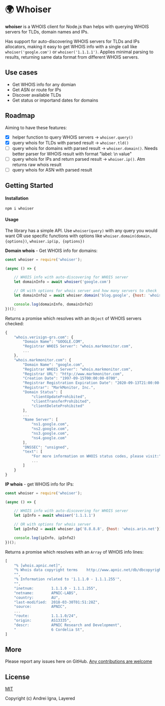 # 🌍 Whoiser

**whoiser** is a WHOIS client for Node.js than helps with querying WHOIS servers for TLDs, domain names and IPs.

Has support for auto-discovering WHOIS servers for TLDs and IPs allocators, making it easy to get WHOIS info with a single call like `whoiser('google.com')` or `whoiser('1.1.1.1')`.
Applies minimal parsing to results, returning same data format from different WHOIS servers.

## Use cases
* Get WHOIS info for any domian
* Get ASN or route for IPs
* Discover available TLDs
* Get status or importand dates for domains

## Roadmap
Aiming to have these features:
- [x] helper function to query WHOIS servers -> `whoiser.query()`
- [x] query whois for TLDs with parsed result -> `whoiser.tld()`
- [ ] query whois for domains with parsed result -> `whoiser.domain()`. Needs better parser for WHOIS result with format "label: \n value"
- [ ] query whois for IPs and return parsed result -> `whoiser.ip()`. Atm returns raw whois result
- [ ] query whois for ASN with parsed result

## Getting Started

#### Installation

```npm i whoiser```

#### Usage
The library has a simple API.
Use `whoiser(query)` with any query you would want OR use specific functions with options like `whoiser.domain(domain, {options})`, `whoiser.ip(ip, {options})`

**Domain whois** - Get WHOIS info for domains:
```js
const whoiser = require('whoiser');

(async () => {

    // WHOIS info with auto-discovering for WHOIS server
	let domainInfo = await whoiser('google.com')

	// OR with options for whois server and how many servers to check
	let domainInfo2 = await whoiser.domain('blog.google', {host: 'whois.nic.google', follow: 3})

    console.log(domainInfo, domainInfo2)
})();
```
Returns a promise which resolves with an `Object` of WHOIS servers checked:
```js
{
    "whois.verisign-grs.com": {
        "Domain Name": "GOOGLE.COM",
        "Registrar WHOIS Server": "whois.markmonitor.com",
        ...
    },
    "whois.markmonitor.com": {
        "Domain Name": "google.com",
        "Registrar WHOIS Server": "whois.markmonitor.com",
        "Registrar URL": "http://www.markmonitor.com",
        "Creation Date": "1997-09-15T00:00:00-0700",
        "Registrar Registration Expiration Date": "2020-09-13T21:00:00-0700",
        "Registrar": "MarkMonitor, Inc.",
        "Domain Status": [
            "clientUpdateProhibited",
            "clientTransferProhibited",
            "clientDeleteProhibited"
        ],
        ...
        "Name Server": [
            "ns1.google.com",
            "ns2.google.com",
            "ns3.google.com",
            "ns4.google.com"
        ],
        "DNSSEC": "unsigned",
        "text": [
            "For more information on WHOIS status codes, please visit:",
            ...
        ]
    }
}
```

**IP whois** - get WHOIS info for IPs:
```js
const whoiser = require('whoiser');

(async () => {

    // WHOIS info with auto-discovering for WHOIS server
	let ipInfo = await whoiser('1.1.1.1')

	// OR with options for whois server
	let ipInfo2 = await whoiser.ip('8.8.8.8', {host: 'whois.arin.net'})

    console.log(ipInfo, ipInfo2)
})();
```
Returns a promise which resolves with an `Array` of WHOIS info lines:
```js
[
    "% [whois.apnic.net]",
    "% Whois data copyright terms    http://www.apnic.net/db/dbcopyright.html",
    "",
    "% Information related to '1.1.1.0 - 1.1.1.255'",
    "",
    "inetnum:        1.1.1.0 - 1.1.1.255",
    "netname:        APNIC-LABS",
    "country:        AU",
    "last-modified:  2018-03-30T01:51:28Z",
    "source:         APNIC",
    ...
    "route:          1.1.1.0/24",
    "origin:         AS13335",
    "descr:          APNIC Research and Development",
    "                6 Cordelia St",
]
```

## More

Please report any issues here on GitHub.
[Any contributions are welcome](CONTRIBUTING.md)

## License

[MIT](http://opensource.org/licenses/MIT)

Copyright (c) Andrei Igna, Layered
